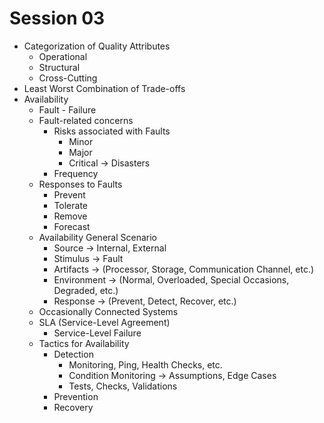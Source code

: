 # Session 03

* Categorization of Quality Attributes
  * Operational
  * Structural
  * Cross-Cutting
* Least Worst Combination of Trade-offs
* Availability
  * Fault - Failure
  * Fault-related concerns
    * Risks associated with Faults
      * Minor
      * Major
      * Critical -> Disasters
    * Frequency
  * Responses to Faults
    * Prevent
    * Tolerate
    * Remove
    * Forecast
  * Availability General Scenario
    * Source -> Internal, External
    * Stimulus -> Fault
    * Artifacts -> (Processor, Storage, Communication Channel, etc.)
    * Environment -> (Normal, Overloaded, Special Occasions, Degraded, etc.)
    * Response -> (Prevent, Detect, Recover, etc.)
  * Occasionally Connected Systems
  * SLA (Service-Level Agreement)
    * Service-Level Failure
  * Tactics for Availability
    * Detection
      * Monitoring, Ping, Health Checks, etc.
      * Condition Monitoring -> Assumptions, Edge Cases
      * Tests, Checks, Validations
    * Prevention
    * Recovery

